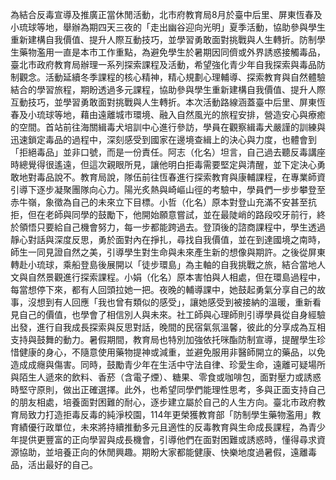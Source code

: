 為結合反毒宣導及推廣正當休閒活動，北市府教育局8月於臺中后里、屏東恆春及小琉球等地，舉辦為期四天三夜的「走出幽谷迎向光明」夏季活動，協助參與學生重新建構自我價值、提升人際互動技巧，並學習勇敢面對挑戰與人生轉折。防制學生藥物濫用一直是本市工作重點，為避免學生於暑期因同儕或外界誘惑接觸毒品，臺北市政府教育局辦理一系列探索課程及活動，希望強化青少年自我探索與毒品防制觀念。活動延續冬季課程的核心精神，精心規劃心理輔導、探索教育與自然體驗結合的學習旅程，期盼透過多元課程，協助參與學生重新建構自我價值、提升人際互動技巧，並學習勇敢面對挑戰與人生轉折。本次活動路線涵蓋臺中后里、屏東恆春及小琉球等地，藉由遠離城市環境、融入自然風光的旅程安排，營造安心與療癒的空間。首站前往海關緝毒犬培訓中心進行參訪，學員在觀察緝毒犬嚴謹的訓練與迅速鎖定毒品的過程中，深刻感受到國家在邊境查緝上的決心與力度，也體會到「拒絕毒品」並非口號，而是一份責任。阿志（化名）坦言，自己過去聽反毒講座時總覺得很遙遠，但這次親眼所見，讓他明白拒毒需要堅定與清醒，並下定決心勇敢地對毒品說不。教育局說，隊伍前往恆春進行探索教育與康輔課程，在專業師資引導下逐步凝聚團隊向心力。陽光炙熱與崎嶇山徑的考驗中，學員們一步步攀登至赤牛嶺，象徵為自己的未來立下目標。小哲（化名）原本對登山充滿不安甚至抗拒，但在老師與同學的鼓勵下，他開始願意嘗試，並在最陡峭的路段咬牙前行，終於領悟只要給自己機會努力，每一步都能跨過去。登頂後的諮商課程中，學生透過靜心對話與深度反思，勇於面對內在掙扎，尋找自我價值，並在到達國境之南時，師生一同見證自然之美，引導學生對生命與未來產生新的想像與期許。之後從屏東轉赴小琉球，乘船登島後展開以「徒步環島」為主軸的自我挑戰之旅，結合當地人文與自然景觀進行探索課程。小娟（化名）原本害怕與人相處，但在環島過程中，每當想停下來，都有人回頭拉她一把。夜晚的輔導課中，她鼓起勇氣分享自己的故事，沒想到有人回應「我也曾有類似的感受」，讓她感受到被接納的溫暖，重新看見自己的價值，也學會了相信別人與未來。社工師與心理師則引導學員從自身經驗出發，進行自我成長探索與反思對話，晚間的民宿氣氛溫馨，彼此的分享成為互相支持與鼓舞的動力。暑假期間，教育局也特別加強依托咪酯防制宣導，提醒學生珍惜健康的身心，不隨意使用藥物提神或減重，並避免服用非醫師開立的藥品，以免造成成癮與傷害。同時，鼓勵青少年在生活中守法自律、珍愛生命，遠離可疑場所與陌生人遞來的飲料、香菸（含電子煙）、糖果、零食或咖啡包，面對壓力或誘惑時堅守原則，做出正確選擇。此外，也希望同學們能理性思考，多與正面支持自己的朋友相處，培養面對困難的耐心，逐步建立屬於自己的人生方向。臺北市政府教育局致力打造拒毒反毒的純淨校園，114年更榮獲教育部「防制學生藥物濫用」教育績優行政單位，未來將持續推動多元且適性的反毒教育與生命成長課程，為青少年提供更豐富的正向學習與成長機會，引導他們在面對困難或誘惑時，懂得尋求資源協助，並培養正向的休閒興趣。期盼大家都能健康、快樂地度過暑假，遠離毒品，活出最好的自己。